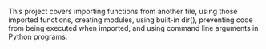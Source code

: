This project covers importing functions from another file, using those imported functions, creating modules, using built-in dir(), preventing code from being executed when imported, and using command line arguments in Python programs.